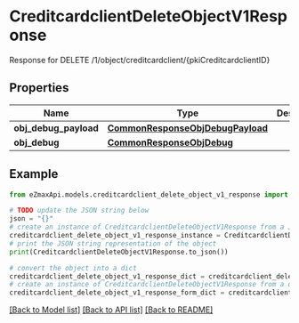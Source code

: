 # CreditcardclientDeleteObjectV1Response

Response for DELETE /1/object/creditcardclient/{pkiCreditcardclientID}

## Properties

Name | Type | Description | Notes
------------ | ------------- | ------------- | -------------
**obj_debug_payload** | [**CommonResponseObjDebugPayload**](CommonResponseObjDebugPayload.md) |  | 
**obj_debug** | [**CommonResponseObjDebug**](CommonResponseObjDebug.md) |  | [optional] 

## Example

```python
from eZmaxApi.models.creditcardclient_delete_object_v1_response import CreditcardclientDeleteObjectV1Response

# TODO update the JSON string below
json = "{}"
# create an instance of CreditcardclientDeleteObjectV1Response from a JSON string
creditcardclient_delete_object_v1_response_instance = CreditcardclientDeleteObjectV1Response.from_json(json)
# print the JSON string representation of the object
print(CreditcardclientDeleteObjectV1Response.to_json())

# convert the object into a dict
creditcardclient_delete_object_v1_response_dict = creditcardclient_delete_object_v1_response_instance.to_dict()
# create an instance of CreditcardclientDeleteObjectV1Response from a dict
creditcardclient_delete_object_v1_response_form_dict = creditcardclient_delete_object_v1_response.from_dict(creditcardclient_delete_object_v1_response_dict)
```
[[Back to Model list]](../README.md#documentation-for-models) [[Back to API list]](../README.md#documentation-for-api-endpoints) [[Back to README]](../README.md)


